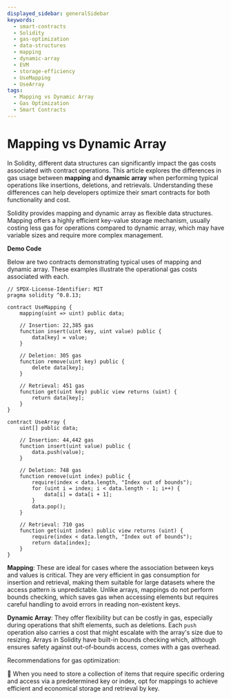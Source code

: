 ```yaml
---
displayed_sidebar: generalSidebar
keywords:
  - smart-contracts
  - Solidity
  - gas-optimization
  - data-structures
  - mapping
  - dynamic-array
  - EVM
  - storage-efficiency
  - UseMapping
  - UseArray
tags:
  - Mapping vs Dynamic Array
  - Gas Optimization
  - Smart Contracts
---
```


# Mapping vs Dynamic Array

In Solidity, different data structures can significantly impact the gas costs associated with contract operations. This article explores the differences in gas usage between **mapping** and **dynamic array** when performing typical operations like insertions, deletions, and retrievals. Understanding these differences can help developers optimize their smart contracts for both functionality and cost.

Solidity provides mapping and dynamic array as flexible data structures. Mapping offers a highly efficient key-value storage mechanism, usually costing less gas for operations compared to dynamic array, which may have variable sizes and require more complex management.

**Demo Code**

Below are two contracts demonstrating typical uses of mapping and dynamic array. These examples illustrate the operational gas costs associated with each.

```solidity
// SPDX-License-Identifier: MIT
pragma solidity ^0.8.13;

contract UseMapping {
    mapping(uint => uint) public data;

    // Insertion: 22,385 gas
    function insert(uint key, uint value) public {
        data[key] = value;
    }

    // Deletion: 305 gas
    function remove(uint key) public {
        delete data[key];
    }

    // Retrieval: 451 gas
    function get(uint key) public view returns (uint) {
        return data[key];
    }
}

contract UseArray {
    uint[] public data;

    // Insertion: 44,442 gas
    function insert(uint value) public {
        data.push(value);
    }

    // Deletion: 748 gas
    function remove(uint index) public {
        require(index < data.length, "Index out of bounds");
        for (uint i = index; i < data.length - 1; i++) {
            data[i] = data[i + 1];
        }
        data.pop();
    }

    // Retrieval: 710 gas
    function get(uint index) public view returns (uint) {
        require(index < data.length, "Index out of bounds");
        return data[index];
    }
}
```

**Mapping**: These are ideal for cases where the association between keys and values is critical. They are very efficient in gas consumption for insertion and retrieval, making them suitable for large datasets where the access pattern is unpredictable. Unlike arrays, mappings do not perform bounds checking, which saves gas when accessing elements but requires careful handling to avoid errors in reading non-existent keys.

**Dynamic Array**: They offer flexibility but can be costly in gas, especially during operations that shift elements, such as deletions. Each `push` operation also carries a cost that might escalate with the array's size due to resizing. Arrays in Solidity have built-in bounds checking which, although ensures safety against out-of-bounds access, comes with a gas overhead.

Recommendations for gas optimization:

🌟 When you need to store a collection of items that require specific ordering and access via a predetermined key or index, opt for mappings to achieve efficient and economical storage and retrieval by key.